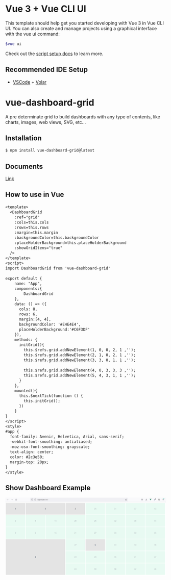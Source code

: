 # Vue 3 +  Vue CLI UI

This template should help get you started developing with Vue 3 in Vue CLI UI. You can also create and manage projects using a graphical interface with the vue ui command: 
```sh
$vue ui
``` 
Check out the [script setup docs](https://cli.vuejs.org/guide/creating-a-project.html#using-the-gui) to learn more.

## Recommended IDE Setup

- [VSCode](https://code.visualstudio.com/) + [Volar](https://marketplace.visualstudio.com/items?itemName=johnsoncodehk.volar)

# vue-dashboard-grid

A pre determinate grid to build dashboards with any type of contents, like charts, images, web views, SVG, etc...

## Installation
```sh
$ npm install vue-dashboard-grid@latest 
```
## Documents
[Link](https://#)

## How to use in Vue

```vue
<template>
  <DashboardGrid  
    :ref="grid"
    :cols=this.cols
    :rows=this.rows
    :margin=this.margin 
    :backgroundColor=this.backgroundColor
    :placeHolderBackground=this.placeHolderBackground
    :showGridItens="true"
  />  
</template>
<script>
import DashboardGrid from 'vue-dashboard-grid'

export default {
    name: "App",
    components:{
        DashboardGrid
    },
    data: () => ({
      cols: 8,
      rows: 6,
      margin:[4, 4],
      backgroundColor: '#E4E4E4',
      placeHolderBackground:'#C6F3DF'
    }),
    methods: {
      initGrid(){
        this.$refs.grid.addNewElement(1, 0, 0, 2, 1 ,'');
        this.$refs.grid.addNewElement(2, 1, 0, 2, 1 ,'');        
        this.$refs.grid.addNewElement(3, 3, 0, 1, 1 ,''); 

        this.$refs.grid.addNewElement(4, 0, 3, 3, 3 ,'');
        this.$refs.grid.addNewElement(5, 4, 3, 1, 1 ,'');
      }
    },
    mounted(){      
      this.$nextTick(function () { 
        this.initGrid();
      })      
    }
}
</script>
<style>
#app {
  font-family: Avenir, Helvetica, Arial, sans-serif;
  -webkit-font-smoothing: antialiased;
  -moz-osx-font-smoothing: grayscale;
  text-align: center;
  color: #2c3e50;
  margin-top: 20px;
}
</style> 
```
## Show Dashboard Example

![Example](https://github.com/thiago-pellegrino/vue-dashboard-grid/blob/main/src/assets/example_1.png)
